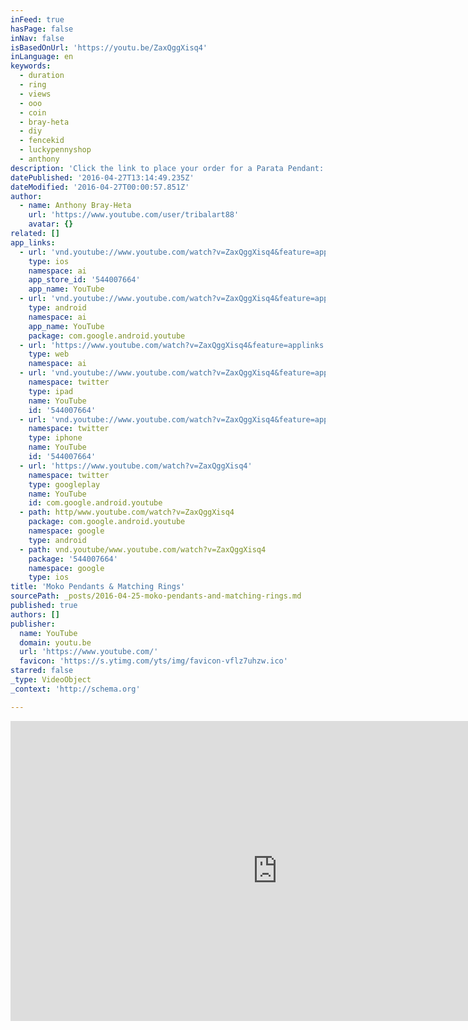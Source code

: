```yaml
---
inFeed: true
hasPage: false
inNav: false
isBasedOnUrl: 'https://youtu.be/ZaxQggXisq4'
inLanguage: en
keywords:
  - duration
  - ring
  - views
  - ooo
  - coin
  - bray-heta
  - diy
  - fencekid
  - luckypennyshop
  - anthony
description: 'Click the link to place your order for a Parata Pendant: http://bit.ly/1Nwl8Ke   The Warrior or The Peacemaker Rings: http://bit.ly/1WR9Zpv Payment Plan Option: http://bit.ly/233kt4x'
datePublished: '2016-04-27T13:14:49.235Z'
dateModified: '2016-04-27T00:00:57.851Z'
author:
  - name: Anthony Bray-Heta
    url: 'https://www.youtube.com/user/tribalart88'
    avatar: {}
related: []
app_links:
  - url: 'vnd.youtube://www.youtube.com/watch?v=ZaxQggXisq4&feature=applinks'
    type: ios
    namespace: ai
    app_store_id: '544007664'
    app_name: YouTube
  - url: 'vnd.youtube://www.youtube.com/watch?v=ZaxQggXisq4&feature=applinks'
    type: android
    namespace: ai
    app_name: YouTube
    package: com.google.android.youtube
  - url: 'https://www.youtube.com/watch?v=ZaxQggXisq4&feature=applinks'
    type: web
    namespace: ai
  - url: 'vnd.youtube://www.youtube.com/watch?v=ZaxQggXisq4&feature=applinks'
    namespace: twitter
    type: ipad
    name: YouTube
    id: '544007664'
  - url: 'vnd.youtube://www.youtube.com/watch?v=ZaxQggXisq4&feature=applinks'
    namespace: twitter
    type: iphone
    name: YouTube
    id: '544007664'
  - url: 'https://www.youtube.com/watch?v=ZaxQggXisq4'
    namespace: twitter
    type: googleplay
    name: YouTube
    id: com.google.android.youtube
  - path: http/www.youtube.com/watch?v=ZaxQggXisq4
    package: com.google.android.youtube
    namespace: google
    type: android
  - path: vnd.youtube/www.youtube.com/watch?v=ZaxQggXisq4
    package: '544007664'
    namespace: google
    type: ios
title: 'Moko Pendants & Matching Rings'
sourcePath: _posts/2016-04-25-moko-pendants-and-matching-rings.md
published: true
authors: []
publisher:
  name: YouTube
  domain: youtu.be
  url: 'https://www.youtube.com/'
  favicon: 'https://s.ytimg.com/yts/img/favicon-vflz7uhzw.ico'
starred: false
_type: VideoObject
_context: 'http://schema.org'

---
```

<iframe src="https://cdn.embedly.com/widgets/media.html?src=https%3A%2F%2Fwww.youtube.com%2Fembed%2FZaxQggXisq4%3Ffeature%3Doembed&amp;url=https%3A%2F%2Fwww.youtube.com%2Fwatch%3Fv%3DZaxQggXisq4%26feature%3Dyoutu.be&amp;image=https%3A%2F%2Fi.ytimg.com%2Fvi%2FZaxQggXisq4%2Fhqdefault.jpg&amp;key=b7d04c9b404c499eba89ee7072e1c4f7&amp;type=text%2Fhtml&amp;schema=youtube" width="854" height="480" scrolling="no" frameborder="0" allowfullscreen="" style=""></iframe>